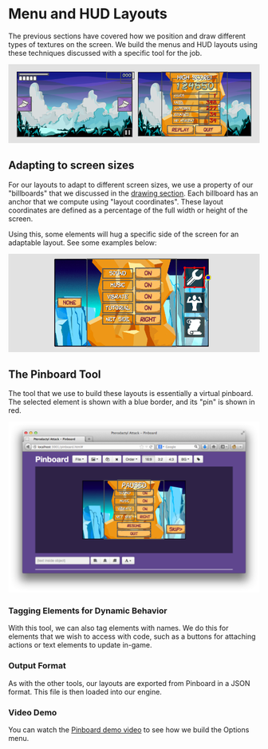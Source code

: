 # Menu and HUD Layouts

The previous sections have covered how we position and draw different types of
textures on the screen.  We build the menus and HUD layouts using these techniques
discussed with a specific tool for the job.

![layouts-preview](img/layouts-preview.png)

## Adapting to screen sizes

For our layouts to adapt to different screen sizes, we use a property of our
"billboards" that we discussed in the [drawing section](drawing.md).  Each
billboard has an anchor that we compute using "layout coordinates".  These
layout coordinates are defined as a percentage of the full width or height of
the screen.

Using this, some elements will hug a specific side of the screen for an
adaptable layout.  See some examples below:

![layout-adapt](img/layouts-adapt.gif)

## The Pinboard Tool

The tool that we use to build these layouts is essentially a virtual pinboard.
The selected element is shown with a blue border, and its "pin" is shown in
red.

![layout-pinboard](img/layouts-pinboard.png)

### Tagging Elements for Dynamic Behavior

With this tool, we can also tag elements with names. We do this for elements
that we wish to access with code, such as a buttons for attaching actions or
text elements to update in-game.

### Output Format

As with the other tools, our layouts are exported from Pinboard in a JSON format.
This file is then loaded into our engine.

### Video Demo

You can watch the [Pinboard demo video](http://www.youtube.com/watch?v=b3_EXQTKDc4)
to see how we build the Options menu.
